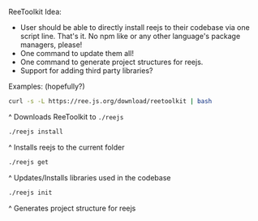 ReeToolkit Idea:

- User should be able to directly install reejs to their codebase via one script line. That's it. No npm like or any other language's package managers, please!
- One command to update them all!
- One command to generate project structures for reejs.
- Support for adding third party libraries?

Examples: (hopefully?)

```sh
curl -s -L https://ree.js.org/download/reetoolkit | bash
```
^ Downloads ReeToolkit to `./reejs`

```sh
./reejs install
```
^ Installs reejs to the current folder

```sh
./reejs get
```
^ Updates/Installs libraries used in the codebase

```sh
./reejs init
```
^ Generates project structure for reejs
